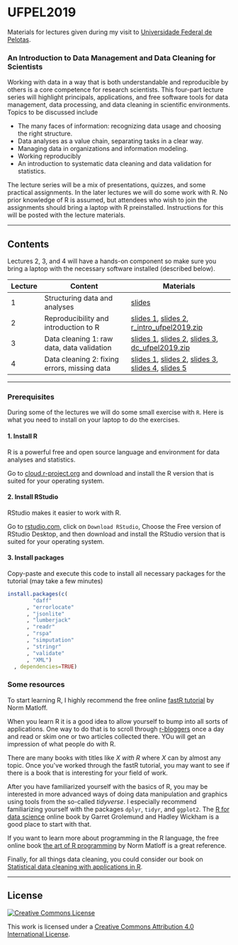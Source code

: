 # UFPEL2019

Materials for lectures given during my visit to [Universidade Federal de Pelotas](http://portal.ufpel.edu.br/).


### An Introduction to Data Management and Data Cleaning for Scientists


Working with data in a way that is both understandable and reproducible by
others is a core competence for research scientists. This four-part lecture
series will highlight principals, applications, and free software tools for
data management, data processing, and data cleaning in scientific environments.
Topics to be discussed include

- The many faces of information: recognizing data usage and choosing the right structure.
- Data analyses as a value chain, separating tasks in a clear way.
- Managing data in organizations and information modeling.
- Working reproducibly
- An introduction to systematic data cleaning and data validation for statistics.

The lecture series will be a mix of presentations, quizzes, and some practical
assignments. In the later lectures we will do some work with R. No prior
knowledge of R is assumed, but attendees who wish to join the assignments
should bring a laptop with R preinstalled. Instructions for this will be posted
with the lecture materials.

---

## Contents

Lectures 2, 3, and 4 will have a hands-on component so make sure you bring a
laptop with the necessary software installed (described below).


| Lecture | Content                                     | Materials |
|---------|---------------------------------------------|-----------|
| 1       | Structuring data and analyses               |[slides](https://github.com/markvanderloo/UFPEL2019/raw/master/files/01_slides.pdf)    |
| 2       | Reproducibility and introduction to R       |[slides 1](https://github.com/markvanderloo/UFPEL2019/raw/master/files/02_1_slides.pdf), [slides 2](https://github.com/markvanderloo/UFPEL2019/raw/master/files/02_2_slides.pdf), [r_intro_ufpel2019.zip](https://github.com/markvanderloo/UFPEL2019/raw/master/files/r_intro_ufpel2019.zip) |
| 3       | Data cleaning 1: raw data, data validation   |[slides 1](https://github.com/markvanderloo/UFPEL2019/raw/master/files/03_1_slides.pdf), [slides 2](https://github.com/markvanderloo/UFPEL2019/raw/master/files/03_2_slides.pdf), [slides 3](https://github.com/markvanderloo/UFPEL2019/raw/master/files/03_3_slides.pdf), [dc_ufpel2019.zip](https://github.com/markvanderloo/UFPEL2019/raw/master/files/dc_ufpel2019.zip) |
| 4       | Data cleaning 2: fixing errors, missing data |[slides 1](https://github.com/markvanderloo/UFPEL2019/raw/master/files/04_1_slides.pdf), [slides 2](https://github.com/markvanderloo/UFPEL2019/raw/master/files/04_2_slides.pdf), [slides 3](https://github.com/markvanderloo/UFPEL2019/raw/master/files/04_3_slides.pdf), [slides 4](https://github.com/markvanderloo/UFPEL2019/raw/master/files/04_4_slides.pdf), [slides 5](https://github.com/markvanderloo/UFPEL2019/raw/master/files/04_5_slides.pdf)  |



---


### Prerequisites

During some of the lectures we will do some small exercise with `R`. Here is what
you need to install on your laptop to do the exercises.


#### 1. Install R


R is a powerful free and open source language and environment for data analyses
and statistics.


Go to [cloud.r-project.org](https://cloud.r-project.org) and download
and install the R version that is suited for your operating system.


#### 2. Install RStudio

RStudio makes it easier to work with R.

Go to [rstudio.com](https://rstudio.com), click on `Download RStudio`, Choose
the Free version of RStudio Desktop, and then download and install the RStudio
version that is suited for your operating system.

#### 3. Install packages
 
Copy-paste and execute this code to install all necessary packages for the
tutorial (may take a few minutes)

```r
install.packages(c(
        "daff"
      , "errorlocate"
      , "jsonlite"
      , "lumberjack"
      , "readr"
      , "rspa"
      , "simputation"
      , "stringr"
      , "validate"
      , "XML")
  , dependencies=TRUE)
```

### Some resources


To start learning R, I highly recommend the free online [fastR
tutorial](https://github.com/matloff/fasteR/blob/master/README.md) by Norm
Matloff.

When you learn R it is a good idea to allow yourself to bump into all sorts of
applications. One way to do that is to scroll through
[r-bloggers](https://r-bloggers.com) once a day and read or skim one or two
articles collected there. YOu will get an impression of what people do with R.

There are many books with titles like _X with R_ where _X_ can by almost any
topic. Once you've worked through the fastR tutorial, you may want to see if
there is a book that is interesting for your field of work.

After you have familiarized yourself with the basics of R, you may be
interested in more advanced ways of doing data manipulation and graphics using
tools from the so-called _tidyverse_. I especially recommend familiarizing
yourself with the packages `dplyr`, `tidyr`, and `ggplot2`. The [R for data
science](https://r4ds.had.co.nz/) online book by Garret Grolemund and Hadley
Wickham is a good place to start with that.

If you want to learn more about programming in the R language, the free 
online book [the art of R programming](http://diytranscriptomics.com/Reading/files/The%20Art%20of%20R%20Programming.pdf) by Norm Matloff is a great reference.


Finally, for all things data cleaning, you could consider our book on [Statistical data cleaning with applications in R](https://www.wiley.com/en-us/Statistical+Data+Cleaning+with+Applications+in+R-p-9781118897157).


----
## License

[![Creative Commons License](https://i.creativecommons.org/l/by-nc/4.0/88x31.png)](http://creativecommons.org/licenses/by/4.0/)

This work is licensed under a [Creative Commons Attribution 4.0 International License](http://creativecommons.org/licenses/by-nc/4.0/).

